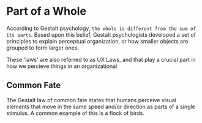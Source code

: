 # Part of a Whole

According to Gestalt psychology, `the whole is different from the sum of its parts`. Based upon this belief, Gestalt psychologists developed a set of principles to explain perceptual organization, or how smaller objects are grouped to form larger ones.

These 'laws' are also referred to as UX Laws, and that play a crucial part in how we percieve things in an organizational

## Common Fate

The Gestalt law of common fate states that humans perceive visual elements that move in the same speed and/or direction as parts of a single stimulus. A common example of this is a flock of birds.
